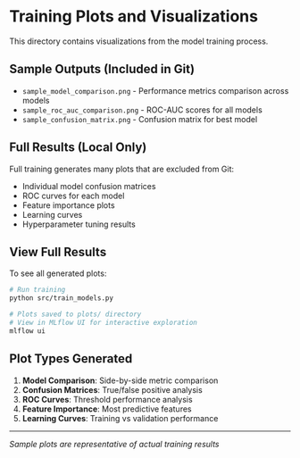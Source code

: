 # Training Plots and Visualizations

This directory contains visualizations from the model training process.

## Sample Outputs (Included in Git)

- `sample_model_comparison.png` - Performance metrics comparison across models
- `sample_roc_auc_comparison.png` - ROC-AUC scores for all models  
- `sample_confusion_matrix.png` - Confusion matrix for best model

## Full Results (Local Only)

Full training generates many plots that are excluded from Git:
- Individual model confusion matrices
- ROC curves for each model
- Feature importance plots  
- Learning curves
- Hyperparameter tuning results

## View Full Results

To see all generated plots:
```bash
# Run training
python src/train_models.py

# Plots saved to plots/ directory
# View in MLflow UI for interactive exploration
mlflow ui
```

## Plot Types Generated

1. **Model Comparison**: Side-by-side metric comparison
2. **Confusion Matrices**: True/false positive analysis
3. **ROC Curves**: Threshold performance analysis
4. **Feature Importance**: Most predictive features
5. **Learning Curves**: Training vs validation performance

---

*Sample plots are representative of actual training results*
